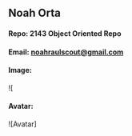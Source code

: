 ## Noah Orta
#### Repo: 2143 Object Oriented Repo
#### Email: noahraulscout@gmail.com

#### Image:
![

#### Avatar:
![Avatar]
